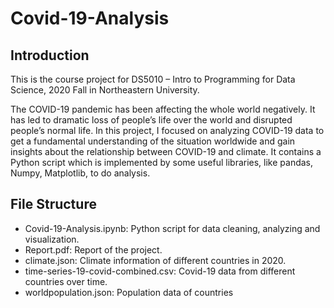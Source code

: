 # Covid-19-Analysis

## Introduction
This is the course project for DS5010 – Intro to Programming for Data Science, 2020 Fall in Northeastern University. 

The COVID-19 pandemic has been affecting the whole world negatively. It has led to dramatic loss of people’s life over the world and disrupted people’s normal life. In this project, I focused on analyzing COVID-19 data to get a fundamental understanding of the situation worldwide and gain insights about the relationship between COVID-19 and climate. It contains a Python script which is implemented by some useful libraries, like pandas, Numpy, Matplotlib, to do analysis. 

## File Structure
- Covid-19-Analysis.ipynb: Python script for data cleaning, analyzing and visualization.
- Report.pdf: Report of the project.
- climate.json: Climate information of different countries in 2020.
- time-series-19-covid-combined.csv: Covid-19 data from different countries over time.
- worldpopulation.json: Population data of countries
